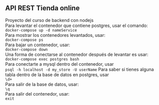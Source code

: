 ## API REST Tienda online
Proyecto del curso de backend con nodejs  
Para levantar el contenedor que contiene postgres, 
usar el comando:   
`
  docker-compose up -d nameService
`   
Para mostrar los contenedores levantados, usar:  
`
  docker-compose ps
`  
Para bajar un contenedor, usar:  
`
  docker-compose down
`  
Una forma de conectarse al contenedor después 
de levantar es usar:  
`
  docker-compose exec postgres bash
`  
Para conectarte a mysql dentro del contenedor, usar  
`
  psql -h localhost -d my_store -U userName
`
Para saber si tienes alguna tabla dentro de la base de datos en postgres, usar  
`
  \d+
`  
Para salir de la base de datos, usar:  
`
  \q
`  
Para salir del contenedor, usar:  
`
  exit
`



